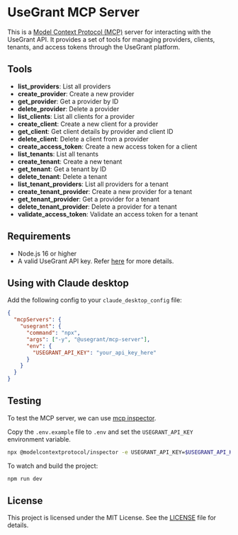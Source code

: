 # UseGrant MCP Server

This is a [Model Context Protocol (MCP)](https://modelcontextprotocol.io/introduction) server for interacting with the UseGrant API. It provides a set of tools for managing providers, clients, tenants, and access tokens through the UseGrant platform.

## Tools

- **list_providers**: List all providers
- **create_provider**: Create a new provider
- **get_provider**: Get a provider by ID
- **delete_provider**: Delete a provider
- **list_clients**: List all clients for a provider
- **create_client**: Create a new client for a provider
- **get_client**: Get client details by provider and client ID
- **delete_client**: Delete a client from a provider
- **create_access_token**: Create a new access token for a client
- **list_tenants**: List all tenants
- **create_tenant**: Create a new tenant
- **get_tenant**: Get a tenant by ID
- **delete_tenant**: Delete a tenant
- **list_tenant_providers**: List all providers for a tenant
- **create_tenant_provider**: Create a new provider for a tenant
- **get_tenant_provider**: Get a provider for a tenant
- **delete_tenant_provider**: Delete a provider for a tenant
- **validate_access_token**: Validate an access token for a tenant

## Requirements

- Node.js 16 or higher
- A valid UseGrant API key. Refer [here](https://usegrant.dev/docs/authentication) for more details.

## Using with Claude desktop

Add the following config to your `claude_desktop_config` file:

```json
{
  "mcpServers": {
    "usegrant": {
      "command": "npx",
      "args": ["-y", "@usegrant/mcp-server"],
      "env": {
        "USEGRANT_API_KEY": "your_api_key_here"
      }
    }
  }
}
```

## Testing

To test the MCP server, we can use [mcp inspector](https://github.com/modelcontextprotocol/inspector).

Copy the `.env.example` file to `.env` and set the `USEGRANT_API_KEY` environment variable.

```bash
npx @modelcontextprotocol/inspector -e USEGRANT_API_KEY=$USEGRANT_API_KEY npx tsx src/index.ts
```

To watch and build the project:

```bash
npm run dev
```

## License

This project is licensed under the MIT License. See the [LICENSE](./LICENSE) file for details.
